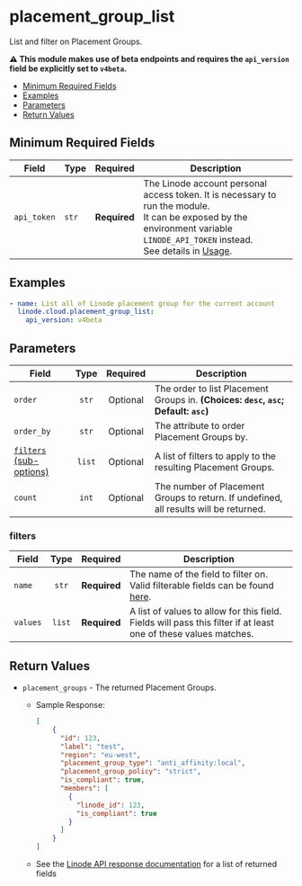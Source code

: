 # placement_group_list

List and filter on Placement Groups.

**:warning: This module makes use of beta endpoints and requires the `api_version` field be explicitly set to `v4beta`.**

- [Minimum Required Fields](#minimum-required-fields)
- [Examples](#examples)
- [Parameters](#parameters)
- [Return Values](#return-values)

## Minimum Required Fields
| Field       | Type  | Required     | Description                                                                                                                                                                                                              |
|-------------|-------|--------------|--------------------------------------------------------------------------------------------------------------------------------------------------------------------------------------------------------------------------|
| `api_token` | `str` | **Required** | The Linode account personal access token. It is necessary to run the module. <br/>It can be exposed by the environment variable `LINODE_API_TOKEN` instead. <br/>See details in [Usage](https://github.com/linode/ansible_linode?tab=readme-ov-file#usage). |

## Examples

```yaml
- name: List all of Linode placement group for the current account
  linode.cloud.placement_group_list:
    api_version: v4beta
```


## Parameters

| Field     | Type | Required | Description                                                                  |
|-----------|------|----------|------------------------------------------------------------------------------|
| `order` | <center>`str`</center> | <center>Optional</center> | The order to list Placement Groups in.  **(Choices: `desc`, `asc`; Default: `asc`)** |
| `order_by` | <center>`str`</center> | <center>Optional</center> | The attribute to order Placement Groups by.   |
| [`filters` (sub-options)](#filters) | <center>`list`</center> | <center>Optional</center> | A list of filters to apply to the resulting Placement Groups.   |
| `count` | <center>`int`</center> | <center>Optional</center> | The number of Placement Groups to return. If undefined, all results will be returned.   |

### filters

| Field     | Type | Required | Description                                                                  |
|-----------|------|----------|------------------------------------------------------------------------------|
| `name` | <center>`str`</center> | <center>**Required**</center> | The name of the field to filter on. Valid filterable fields can be found [here](https://techdocs.akamai.com/linode-api/reference/get-placement-groups).   |
| `values` | <center>`list`</center> | <center>**Required**</center> | A list of values to allow for this field. Fields will pass this filter if at least one of these values matches.   |

## Return Values

- `placement_groups` - The returned Placement Groups.

    - Sample Response:
        ```json
        [
            {
              "id": 123,
              "label": "test",
              "region": "eu-west",
              "placement_group_type": "anti_affinity:local",
              "placement_group_policy": "strict",
              "is_compliant": true,
              "members": [
                {
                  "linode_id": 123,
                  "is_compliant": true
                }
              ]
            }
        ]
        ```
    - See the [Linode API response documentation](https://techdocs.akamai.com/linode-api/reference/get-placement-groups) for a list of returned fields


